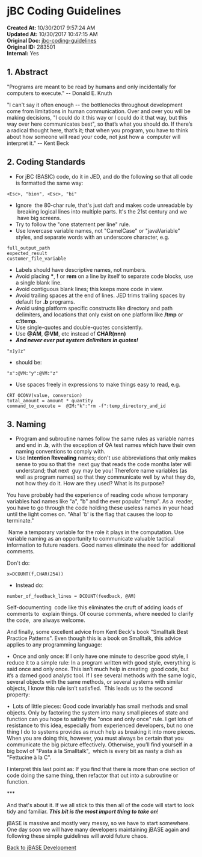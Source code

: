 # jBC Coding Guidelines

**Created At:** 10/30/2017 9:57:24 AM  
**Updated At:** 10/30/2017 10:47:15 AM  
**Original Doc:** [jbc-coding-guidelines](https://docs.jbase.com/40575-jbase-development/jbc-coding-guidelines)  
**Original ID:** 283501  
**Internal:** Yes  

## 1. Abstract

"Programs are meant to be read by humans and only incidentally for computers to execute." -- Donald E. Knuth

"I can't say it often enough -- the bottlenecks throughout development come from limitations in human communication. Over and over you will be making decisions, "I could do it this way or I could do it that way, but this way over here communicates best", so that’s what you should do. If there’s a radical thought here, that’s it; that when you program, you have to think about how someone will read your code, not just how a  computer will interpret it." -- Kent Beck

## 2. Coding Standards

- For jBC (BASIC) code, do it in JED, and do the following so that all code is formatted the same way:

```
<Esc>, "bion", <Esc>, "bi"
```

- Ignore  the 80-char rule, that's just daft and makes code unreadable by  breaking logical lines into multiple parts. It's the 21st century and we  have big screens.
- Try to follow the "one statement per line" rule.
- Use lowercase variable names, not "CamelCase" or "javaVariable" styles, and separate words with an underscore character, e.g.

```
full_output_path
expected_result
customer_file_variable
```

- Labels should have descriptive names, not numbers.
- Avoid placing **\***, **!** or **rem** on a line by itself to separate code blocks, use a single blank line.
- Avoid contiguous blank lines; this keeps more code in view.
- Avoid trailing spaces at the end of lines. JED trims trailing spaces by default for **.b** programs.
- Avoid using platform specific constructs like directory and path delimiters, and locations that only exist on one platform like **/tmp** or **c:\temp**.
- Use single-quotes and double-quotes consistently.
- Use **@AM**, **@VM**, etc instead of **CHAR(nnn)**
- ***And never ever put system delimiters in quotes!***

```
"x]y]z"
```

- should be:

```
"x":@VM:"y":@VM:"z"
```

- Use spaces freely in expressions to make things easy to read, e.g.

```
CRT OCONV(value, conversion)
total_amount = amount * quantity
command_to_execute =  @IM:"k":"rm -f":temp_directory_and_id
```

## 3. Naming

- Program and subroutine names follow the same rules as variable names and end in **.b**, with the exception of QA test names which have their own naming conventions to comply with.
- Use **Intention Revealing** names; don't use abbreviations that only makes sense to you so that the  next guy that reads the code months later will understand; that next  guy may be you! Therefore name variables (as well as program names) so that they communicate well by what they do, not how they do it. How are they used? What is its purpose?

You have probably had the experience of reading code whose temporary variables had names like "a", "b" and the ever popular "temp". As a  reader, you have to go through the code holding these useless names in your head until the light comes on. "Aha! 'b' is the flag that causes the loop to terminate."

 Name a temporary variable for the role it plays in the computation. Use variable naming as an opportunity to communicate valuable tactical information to future readers. Good names eliminate the need for  additional comments.

Don't do:

```
x=DCOUNT(f,CHAR(254))
```

- Instead do:

```
number_of_feedback_lines = DCOUNT(feedback, @AM)
```

Self-documenting  code like this eliminates the cruft of adding loads of comments to  explain things. Of course comments, where needed to clarify the code,  are always welcome.

And finally, some excellent advice from Kent Beck's book "Smalltalk Best Practice Patterns". Even though this is a book on Smalltalk, this advice applies to any programming language:

•  Once and only once: If I only have one minute to describe good style, I reduce it to a simple rule: In a program written with good style, everything is said once and only once. This isn’t much help in creating  good code, but it’s a darned good analytic tool. If I see several methods with the same logic, several objects with the same methods, or several systems with similar objects, I know this rule isn’t satisfied.  This leads us to the second property:

•  Lots of little pieces: Good code invariably has small methods and small objects. Only by factoring the system into many small pieces of state and function can you hope to satisfy the "once and only once" rule. I get lots of resistance to this idea, especially from experienced developers, but no one thing I do to systems provides as much help as breaking it into more pieces. When you are doing this, however, you must always be certain that you communicate the big picture effectively. Otherwise, you’ll find yourself in a big bowl of "Pasta à la Smalltalk",  which is every bit as nasty a dish as "Fettucine à la C".

I interpret this last point as: If you find that there is more than one section of code doing the same thing, then refactor that out into a subroutine or function.

\*\*\*

And that's about it. If we all stick to this then all of the code will start to look tidy and familiar. ***This bit is the most import thing to take on***!

jBASE is massive and mostly very messy, so we have to start somewhere. One day soon we will have many developers maintaining jBASE again and following these simple guidelines will avoid future chaos.

[Back to jBASE Development](./../README.md)

